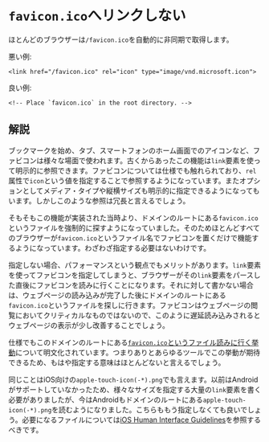 # `favicon.ico`へリンクしない

ほとんどのブラウザーは`/favicon.ico`を自動的に非同期で取得します。

悪い例:

    <link href="/favicon.ico" rel="icon" type="image/vnd.microsoft.icon">

良い例:

    <!-- Place `favicon.ico` in the root directory. -->


## 解説

ブックマークを始め、タブ、スマートフォンのホーム画面でのアイコンなど、ファビコンは様々な場面で使われます。古くからあったこの機能は`link`要素を使って明示的に参照できます。ファビコンについては仕様でも触れられており、`rel`属性で`icon`という値を指定することで参照するようになっています。またオプションとしてメディア・タイプや縦横サイズも明示的に指定できるようになってもいます。しかしこのような参照は冗長と言えるでしょう。

そもそもこの機能が実装された当時より、ドメインのルートにある`favicon.ico`というファイルを強制的に探すようになっていました。そのためほとんどすべてのブラウザーが`favicon.ico`というファイル名でファビコンを置くだけで機能するようになっています。わざわざ指定する必要はないわけです。

指定しない場合、パフォーマンスという観点でもメリットがあります。`link`要素を使ってファビコンを指定してしまうと、ブラウザーがその`link`要素をパースした直後にファビコンを読みに行くことになります。それに対して書かない場合は、ウェブページの読み込みが完了した後にドメインのルートにある`favicon.ico`というファイルを探しに行きます。ファビコンはウェブページの閲覧においてクリティカルなものではないので、このように遅延読み込みされるとウェブページの表示が少し改善することでしょう。

仕様でもこのドメインのルートにある[`favicon.ico`というファイル読みに行く挙動][1]について明文化されています。つまりありとあらゆるツールでこの挙動が期待できるため、もはや指定する意味はほとんどないと言えるでしょう。

同じことはiOS向けの`apple-touch-icon(-*).png`でも言えます。以前はAndroidがサポートしていなかったため、様々なサイズを指定する大量の`link`要素を書く必要がありましたが、今はAndroidもドメインのルートにある`apple-touch-icon(-*).png`を読むようになりました。こちらももう指定しなくても良いでしょう。必要になるファイルについては[iOS Human Interface Guidelines][2]を参照するべきです。


[1]: https://html.spec.whatwg.org/multipage/links.html#rel-icon
[2]: https://developer.apple.com/library/ios/documentation/UserExperience/Conceptual/MobileHIG/
